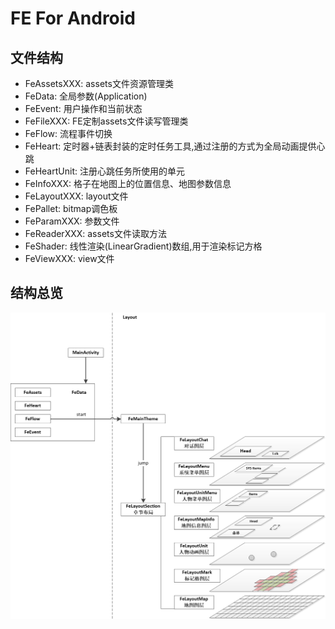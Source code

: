 ﻿# FE For Android

## 文件结构

* FeAssetsXXX: assets文件资源管理类
* FeData: 全局参数(Application)
* FeEvent: 用户操作和当前状态
* FeFileXXX: FE定制assets文件读写管理类
* FeFlow: 流程事件切换
* FeHeart: 定时器+链表封装的定时任务工具,通过注册的方式为全局动画提供心跳
* FeHeartUnit: 注册心跳任务所使用的单元
* FeInfoXXX: 格子在地图上的位置信息、地图参数信息
* FeLayoutXXX: layout文件
* FePallet: bitmap调色板
* FeParamXXX: 参数文件
* FeReaderXXX: assets文件读取方法
* FeShader: 线性渲染(LinearGradient)数组,用于渲染标记方格
* FeViewXXX: view文件

## 结构总览

![Image](structure.png)
